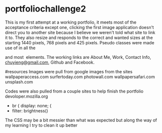 # portfoliochallenge2
This is my first attempt at a working portfolio, it meets most of the acceptance criteria except one, clicking the first image application doesn't direct you to another site because I believe we weren't told what site to link it to.  They also resize and responds to the correct and wanted sizes at the starting 1440 pixels, 768 pixels and 425 pixels.  Pseudo classes were made use of in all the <nav> and most <img> elements.  The working links are About Me, Work, Contact Info, chuyieng@gmail.com, Github and Facebook.
 
#resources
 Images were pull from google images from the sites
  wallpaperaccess.com
  surfertoday.com
  photowall.com
  wallpapersafari.com
  unsplash.com
  
  Codes were also pulled from a couple sites to help finish the portfolio
  devoloper.mozilla.org
   - br {
     display: none;
     {
   - filter: brightness()
  
  The CSS may be a bit messier than what was expected but along the way of my learning I try to clean it up better
   
  
